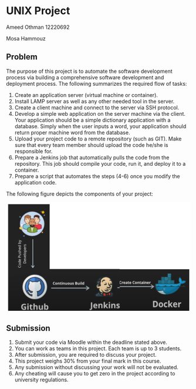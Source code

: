 # UNIX Project
Ameed Othman 12220692

Mosa Hammouz

## Problem
The purpose of this project is to automate the software development process via building a comprehensive software development and deployment process. The following summarizes the required flow of tasks:

1. Create an application server (virtual machine or container).
2. Install LAMP server as well as any other needed tool in the server.
3. Create a client machine and connect to the server via SSH protocol.
4. Develop a simple web application on the server machine via the client. Your
application should be a simple dictionary application with a database. Simply when the user
inputs a word, your application should return proper machine word from the database.
5. Upload your project code to a remote repository (such as GIT). Make sure that
every team member should upload the code he/she is responsible for.
6. Prepare a Jenkins job that automatically pulls the code from the repository. This
job should compile your code, run it, and deploy it to a container.
7. Prepare a script that automates the steps (4-6) once you modify the application
code.

The following figure depicts the components of your project:

![Project Components](./figure1.png)

## Submission
1. Submit your code via Moodle within the deadline stated above.
2. You can work as teams in this project. Each team is up to 3 students.
3. After submission, you are required to discuss your project.
4. This project weighs 30% from your final mark in this course.
5. Any submission without discussing your work will not be evaluated.
6. Any cheating will cause you to get zero in the project according to university
regulations.
